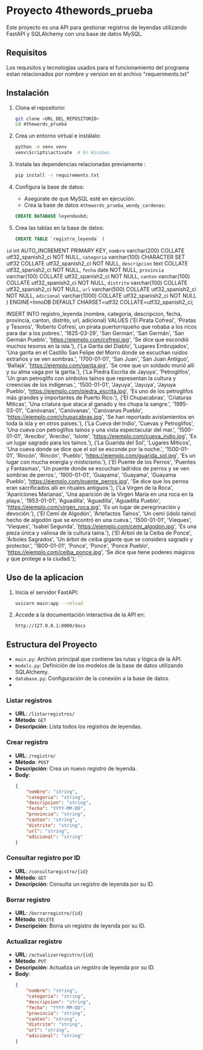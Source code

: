 # Proyecto 4thewords_prueba

Este proyecto es una API para gestionar registros de leyendas utilizando FastAPI y SQLAlchemy con una base de datos MySQL.

## Requisitos
Los requisitos y tecnologias usados para el funcionamiento del programa estan relacionados por nombre y version en el archivo "requeriments.txt"


## Instalación

1. Clona el repositorio:
    ```sh
    git clone <URL_DEL_REPOSITORIO>
    cd 4thewords_prueba
    ```
2. Crea un entorno virtual e instálalo:
    ```sh
    python -m venv venv
    venv\Scripts\activate  # En Windows
    ```
3. Instala las dependencias relacionadas previamente :
    ```sh
    pip install -r requirements.txt
    ```
4. Configura la base de datos:
    - Asegúrate de que MySQL esté en ejecución.
    - Crea la base de datos `4thewords_prueba_wendy_cardenas`:
    ```sql
    CREATE DATABASE leyendasbd;
5. Crea las tablas en la base de datos:

    ```sql
   CREATE TABLE `registro_leyenda` (
  `id` int AUTO_INCREMENT PRIMARY KEY,
  `nombre` varchar(200) COLLATE utf32_spanish2_ci NOT NULL,
  `categoria` varchar(100) CHARACTER SET utf32 COLLATE utf32_spanish2_ci NOT NULL,
  `descripcion` text COLLATE utf32_spanish2_ci NOT NULL,
  `fecha` date NOT NULL,
  `provincia` varchar(100) COLLATE utf32_spanish2_ci NOT NULL,
  `canton` varchar(100) COLLATE utf32_spanish2_ci NOT NULL,
  `distrito` varchar(100) COLLATE utf32_spanish2_ci NOT NULL,
  `url` varchar(500) COLLATE utf32_spanish2_ci NOT NULL,
  `adicional` varchar(1000) COLLATE utf32_spanish2_ci NOT NULL
) ENGINE=InnoDB DEFAULT CHARSET=utf32 COLLATE=utf32_spanish2_ci;

INSERT INTO registro_leyenda (nombre, categoria, descripcion, fecha, provincia, canton, distrito, url, adicional) VALUES
('El Pirata Cofresí', 'Piratas y Tesoros', 'Roberto Cofresí, un pirata puertorriqueño que robaba a los ricos para dar a los pobres.', '1825-03-29', 'San Germán', 'San Germán', 'San Germán Pueblo', 'https://ejemplo.com/cofresi.jpg', 'Se dice que escondió muchos tesoros en la isla.'),
('La Garita del Diablo', 'Lugares Embrujados', 'Una garita en el Castillo San Felipe del Morro donde se escuchan ruidos extraños y se ven sombras.', '1700-01-01', 'San Juan', 'San Juan Antiguo', 'Ballajá', 'https://ejemplo.com/garita.jpg', 'Se cree que un soldado murió allí y su alma vaga por la garita.'),
('La Piedra Escrita de Jayuya', 'Petroglifos', 'Un gran petroglifo con símbolos taínos que representan la cultura y creencias de los indígenas.', '1500-01-01', 'Jayuya', 'Jayuya', 'Jayuya Pueblo', 'https://ejemplo.com/piedra_escrita.jpg', 'Es uno de los petroglifos más grandes y importantes de Puerto Rico.'),
('El Chupacabras', 'Criaturas Míticas', 'Una criatura que ataca al ganado y les chupa la sangre.', '1995-03-01', 'Canóvanas', 'Canóvanas', 'Canóvanas Pueblo', 'https://ejemplo.com/chupacabras.jpg', 'Se han reportado avistamientos en toda la isla y en otros países.'),
('La Cueva del Indio', 'Cuevas y Petroglifos', 'Una cueva con petroglifos taínos y una vista espectacular del mar.', '1500-01-01', 'Arecibo', 'Arecibo', 'Islote', 'https://ejemplo.com/cueva_indio.jpg', 'Es un lugar sagrado para los taínos.'),
('La Guarida del Sol', 'Lugares Míticos', 'Una cueva donde se dice que el sol se esconde por la noche.', '1500-01-01', 'Rincón', 'Rincón', 'Pueblo', 'https://ejemplo.com/guarida_sol.jpg', 'Es un lugar con mucha energía y misticismo.'),
('El Puente de los Perros', 'Puentes y Fantasmas', 'Un puente donde se escuchan ladridos de perros y se ven sombras de perros.', '1900-01-01', 'Guayama', 'Guayama', 'Guayama Pueblo', 'https://ejemplo.com/puente_perros.jpg', 'Se dice que los perros eran sacrificados allí en rituales antiguos.'),
('La Virgen de la Roca', 'Apariciones Marianas', 'Una aparición de la Virgen María en una roca en la playa.', '1953-01-01', 'Aguadilla', 'Aguadilla', 'Aguadilla Pueblo', 'https://ejemplo.com/virgen_roca.jpg', 'Es un lugar de peregrinación y devoción.'),
('El Cemí de Algodón', 'Artefactos Taínos', 'Un cemí (ídolo taíno) hecho de algodón que se encontró en una cueva.', '1500-01-01', 'Vieques', 'Vieques', 'Isabel Segunda', 'https://ejemplo.com/cemi_algodon.jpg', 'Es una pieza única y valiosa de la cultura taína.'),
('El Árbol de la Ceiba de Ponce', 'Árboles Sagrados', 'Un árbol de ceiba gigante que se considera sagrado y protector.', '1800-01-01', 'Ponce', 'Ponce', 'Ponce Pueblo', 'https://ejemplo.com/ceiba_ponce.jpg', 'Se dice que tiene poderes mágicos y que protege a la ciudad.');
    ```

## Uso de la aplicacion

1. Inicia el servidor FastAPI:

    ```sh
    uvicorn main:app --reload
    ```
2. Accede a la documentación interactiva de la API en:
    ```
    http://127.0.0.1:8000/docs
    ```

## Estructura del Proyecto

- `main.py`: Archivo principal que contiene las rutas y lógica de la API.
- `models.py`: Definición de los modelos de la base de datos utilizando SQLAlchemy.
- `database.py`: Configuración de la conexión a la base de datos.
-



### Listar registros

- **URL**: `/listarregistros/`
- **Método**: `GET`
- **Descripción**: Lista todos los registros de leyendas.

### Crear registro

- **URL**: `/registro/`
- **Método**: `POST`
- **Descripción**: Crea un nuevo registro de leyenda.
- **Body**:
    ```json
    {
        "nombre": "string",
        "categoria": "string",
        "descripcion": "string",
        "fecha": "YYYY-MM-DD",
        "provincia": "string",
        "canton": "string",
        "distrito": "string",
        "url": "string",
        "adicional": "string"
    }
    ```

### Consultar registro por ID

- **URL**: `/consultaregistro/{id}`
- **Método**: `GET`
- **Descripción**: Consulta un registro de leyenda por su ID.

### Borrar registro

- **URL**: `/borrarregistro/{id}`
- **Método**: `DELETE`
- **Descripción**: Borra un registro de leyenda por su ID.

### Actualizar registro

- **URL**: `/actualizarregistro/{id}`
- **Método**: `PUT`
- **Descripción**: Actualiza un registro de leyenda por su ID.
- **Body**:
    ```json
    {
        "nombre": "string",
        "categoria": "string",
        "descripcion": "string",
        "fecha": "YYYY-MM-DD",
        "provincia": "string",
        "canton": "string",
        "distrito": "string",
        "url": "string",
        "adicional": "string"
    }
    ```

    